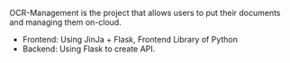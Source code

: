 OCR-Management is the project that allows users to put their documents and managing them on-cloud.

- Frontend: Using JinJa + Flask, Frontend Library of Python
- Backend: Using Flask to create API.